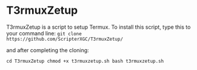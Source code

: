 # T3rmuxZetup
T3rmuxZetup is a script to setup Termux.
To install this script, type this to your command line:
`git clone https://github.com/ScripterXGC/T3rmuxZetup/`

and after completing the cloning:

`cd T3rmuxZetup
chmod +x t3rmuxzetup.sh
bash t3rmuxzetup.sh`
